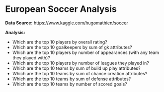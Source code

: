 # European Soccer Analysis

**Data Source:** https://www.kaggle.com/hugomathien/soccer

**Analysis:**

+ Which are the top 10 players by overall rating?
+ Which are the top 10 goalkeepers by sum of gk attributes?
+ Which are the top 10 players by number of appearances (with any team they played with)?
+ Which are the top 10 players by number of leagues they played in?
+ Which are the top 10 teams by sum of build up play attributes?
+ Which are the top 10 teams by sum of chance creation attributes?
+ Which are the top 10 teams by sum of defense attributes?
+ Which are the top 10 teams by number of scored goals?